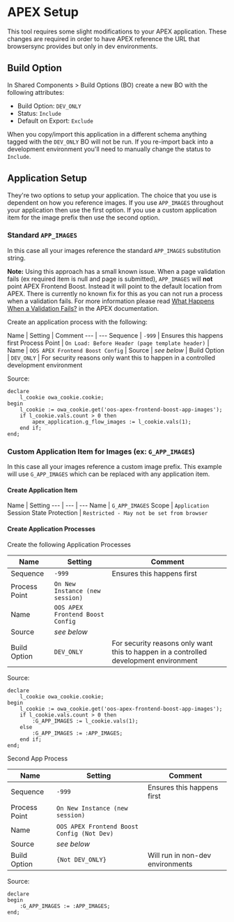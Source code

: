 # APEX Setup

This tool requires some slight modifications to your APEX application. These changes are required in order to have APEX reference the URL that browsersync provides but only in dev environments.

## Build Option

In Shared Components > Build Options (BO) create a new BO with the following attributes:
- Build Option: `DEV_ONLY`
- Status: `Include`
- Default on Export: `Exclude`

When you copy/import this application in a different schema anything tagged with the `DEV_ONLY` BO will not be run. If you re-import back into a development environment you'll need to manually change the status to `Include`.


## Application Setup

They're two options to setup your application. The choice that you use is dependent on how you reference images. If you use `APP_IMAGES` throughout your application then use the first option. If you use a custom application item for the image prefix then use the second option.

### Standard `APP_IMAGES`

In this case all your images reference the standard `APP_IMAGES` substitution string.

**Note:** Using this approach has a small known issue. When a page validation fails (ex required item is null and page is submitted), `APP_IMAGES` will **not** point APEX Frontend Boost. Instead it will point to the default location from APEX. There is currently no known fix for this as you can not run a process when a validation fails. For more information please read [What Happens When a Validation Fails?](https://docs.oracle.com/database/121/HTMDB/bldr_validate.htm#HTMDB29158) in the APEX documentation.

Create an application process with the following:

Name | Setting | Comment
--- | ---
Sequence | `-999` | Ensures this happens first
Process Point | `On Load: Before Header (page template header)` |
Name | `OOS APEX Frontend Boost Config` |
Source | *see below* |
Build Option | `DEV_ONLY` | For security reasons only want this to happen in a controlled development environment

Source:
```plsql
declare
    l_cookie owa_cookie.cookie;
begin
    l_cookie := owa_cookie.get('oos-apex-frontend-boost-app-images');
    if l_cookie.vals.count > 0 then
        apex_application.g_flow_images := l_cookie.vals(1);
    end if;
end;
```

### Custom Application Item for Images (ex: `G_APP_IMAGES`)

In this case all your images reference a custom image prefix. This example will use `G_APP_IMAGES` which can be replaced with any application item.

#### Create Application Item

Name | Setting
--- | --- | ---
Name | `G_APP_IMAGES`
Scope | `Application`
Session State Protection | `Restricted - May not be set from browser`

#### Create Application Processes

Create the following Application Processes


Name | Setting | Comment
--- | --- | ---
Sequence | `-999` | Ensures this happens first
Process Point | `On New Instance (new session)` |
Name | `OOS APEX Frontend Boost Config` |
Source | *see below* |
Build Option | `DEV_ONLY` | For security reasons only want this to happen in a controlled development environment

Source:

```plsql
declare
    l_cookie owa_cookie.cookie;
begin
    l_cookie := owa_cookie.get('oos-apex-frontend-boost-app-images');
    if l_cookie.vals.count > 0 then
        :G_APP_IMAGES := l_cookie.vals(1);
    else
        :G_APP_IMAGES := :APP_IMAGES;
    end if;
end;
```

Second App Process

Name | Setting | Comment
--- | --- | ---
Sequence | `-999` | Ensures this happens first
Process Point | `On New Instance (new session)` |
Name | `OOS APEX Frontend Boost Config (Not Dev)` |
Source | *see below* |
Build Option | `{Not DEV_ONLY} ` | Will run in non-dev environments

Source:

```plsql
declare
begin
    :G_APP_IMAGES := :APP_IMAGES;
end;
```

